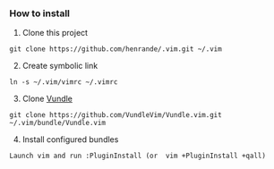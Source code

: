 ### How to install
1) Clone this project

```
git clone https://github.com/henrande/.vim.git ~/.vim
```

2) Create symbolic link

```
ln -s ~/.vim/vimrc ~/.vimrc
```

3) Clone [Vundle](https://github.com/VundleVim/Vundle.vimh)

```
git clone https://github.com/VundleVim/Vundle.vim.git ~/.vim/bundle/Vundle.vim
```

4) Install configured bundles

```
Launch vim and run :PluginInstall (or  vim +PluginInstall +qall)
```
